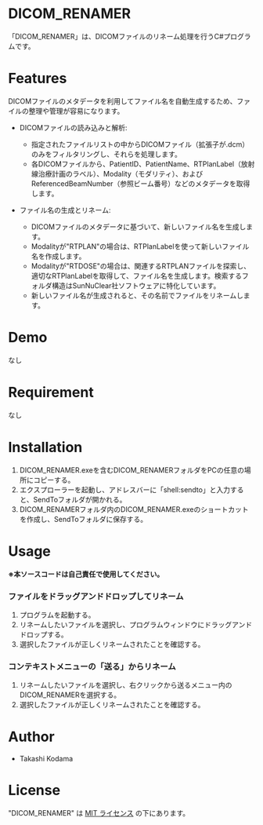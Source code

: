 # DICOM_RENAMER

「DICOM_RENAMER」は、DICOMファイルのリネーム処理を行うC#プログラムです。


# Features

DICOMファイルのメタデータを利用してファイル名を自動生成するため、ファイルの整理や管理が容易になります。
* DICOMファイルの読み込みと解析:
  * 指定されたファイルリストの中からDICOMファイル（拡張子が.dcm）のみをフィルタリングし、それらを処理します。
  * 各DICOMファイルから、PatientID、PatientName、RTPlanLabel（放射線治療計画のラベル）、Modality（モダリティ）、およびReferencedBeamNumber（参照ビーム番号）などのメタデータを取得します。
  
* ファイル名の生成とリネーム:
  * DICOMファイルのメタデータに基づいて、新しいファイル名を生成します。
  * Modalityが"RTPLAN"の場合は、RTPlanLabelを使って新しいファイル名を作成します。
  * Modalityが"RTDOSE"の場合は、関連するRTPLANファイルを探索し、適切なRTPlanLabelを取得して、ファイル名を生成します。検索するフォルダ構造はSunNuClear社ソフトウェアに特化しています。
  * 新しいファイル名が生成されると、その名前でファイルをリネームします。

# Demo

なし

# Requirement

なし

# Installation

1. DICOM_RENAMER.exeを含むDICOM_RENAMERフォルダをPCの任意の場所にコピーする。
3. エクスプローラーを起動し、アドレスバーに「shell:sendto」と入力すると、SendToフォルダが開かれる。
4. DICOM_RENAMERフォルダ内のDICOM_RENAMER.exeのショートカットを作成し、SendToフォルダに保存する。
   
# Usage

**※本ソースコードは自己責任で使用してください。**

### ファイルをドラッグアンドドロップしてリネーム
1. プログラムを起動する。
2. リネームしたいファイルを選択し、プログラムウィンドウにドラッグアンドドロップする。
3. 選択したファイルが正しくリネームされたことを確認する。

### コンテキストメニューの「送る」からリネーム
1. リネームしたいファイルを選択し、右クリックから送るメニュー内のDICOM_RENAMERを選択する。
2. 選択したファイルが正しくリネームされたことを確認する。



# Author
 
* Takashi Kodama
 
# License

"DICOM_RENAMER" は [MIT ライセンス](https://en.wikipedia.org/wiki/MIT_License)  の下にあります。
